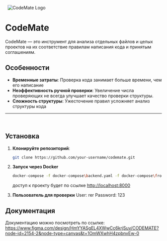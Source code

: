 &nbsp;
![CodeMate Logo](https://github.com/user-attachments/assets/538afd93-3de4-443c-ad16-33a1fb6db8a2)
&nbsp;
# CodeMate

CodeMate — это инструмент для анализа отдельных файлов и целых проектов на их соответствие правилам написания кода и принятым соглашениям.
&nbsp;
## Особенности

- **Временные затраты**: Проверка кода занимает больше времени, чем его написание
- **Неэффективность ручной проверки**: Увеличение числа проверяющих не всегда улучшает качество проверки структуры.
- **Сложность структуры**: Ужесточение правил усложняет анализ структуры кода

---
&nbsp;
## Установка

1. **Клонируйте репозиторий**:

   ```bash
   git clone https://github.com/your-username/codemate.git
   ```

2. **Запуск через Docker**

   ```bash
   docker-compose -f docker-compose\backend.yaml -f docker-compose\frondend.yaml --env-file  backend\.env up --build -d
   ```

   доступ к проекту будет по ссылке [http://localhost:8000](http://localhost:8000)

3. **Пользователь для проверки**
   User: rer
   Password: 123
&nbsp;
## Документация

Документацию можно посмотреть по ссылке: https://www.figma.com/design/HmYYASgEL4XWwCc6krjSuv/CODEMATE?node-id=2154-2&node-type=canvas&t=1OmWXwhH4zpbnvEw-0
